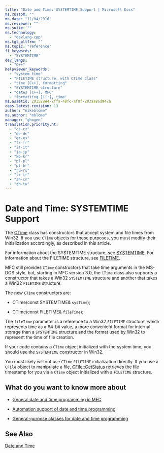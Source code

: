 ```yaml
---
title: "Date and Time: SYSTEMTIME Support | Microsoft Docs"
ms.custom: ""
ms.date: "11/04/2016"
ms.reviewer: ""
ms.suite: ""
ms.technology: 
  - "devlang-cpp"
ms.tgt_pltfrm: ""
ms.topic: "reference"
f1_keywords: 
  - "SYSTEMTIME"
dev_langs: 
  - "C++"
helpviewer_keywords: 
  - "system time"
  - "FILETIME structure, with CTime class"
  - "time [C++], formatting"
  - "SYSTEMTIME structure"
  - "dates [C++], MFC"
  - "formatting [C++], time"
ms.assetid: 201528e4-2ffa-48fc-af8f-203aa86d942a
caps.latest.revision: 13
author: "mikeblome"
ms.author: "mblome"
manager: "ghogen"
translation.priority.ht: 
  - "cs-cz"
  - "de-de"
  - "es-es"
  - "fr-fr"
  - "it-it"
  - "ja-jp"
  - "ko-kr"
  - "pl-pl"
  - "pt-br"
  - "ru-ru"
  - "tr-tr"
  - "zh-cn"
  - "zh-tw"
---
```

# Date and Time: SYSTEMTIME Support
The [CTime](../atl-mfc-shared/reference/ctime-class.md) class has constructors that accept system and file times from Win32. If you use `CTime` objects for these purposes, you must modify their initialization accordingly, as described in this article.  
  
 For information about the SYSTEMTIME structure, see [SYSTEMTIME](../mfc/reference/systemtime-structure1.md). For information about the FILETIME structure, see [FILETIME](../mfc/reference/filetime-structure.md).  
  
 MFC still provides `CTime` constructors that take time arguments in the MS-DOS style, but, starting in MFC version 3.0, the `CTime` class also supports a constructor that takes a Win32 `SYSTEMTIME` structure and another that takes a Win32 `FILETIME` structure.  
  
 The new `CTime` constructors are:  
  
-   CTime(const SYSTEMTIME& `sysTime`);  
  
-   CTime(const FILETIME& `fileTime`);  
  
 The `fileTime` parameter is a reference to a Win32 `FILETIME` structure, which represents time as a 64-bit value, a more convenient format for internal storage than a `SYSTEMTIME` structure and the format used by Win32 to represent the time of file creation.  
  
 If your code contains a `CTime` object initialized with the system time, you should use the `SYSTEMTIME` constructor in Win32.  
  
 You most likely will not use `CTime` `FILETIME` initialization directly. If you use a `CFile` object to manipulate a file, [CFile::GetStatus](../mfc/reference/cfile-class.md#cfile__getstatus) retrieves the file timestamp for you via a `CTime` object initialized with a `FILETIME` structure.  
  
## What do you want to know more about  
  
-   [General date and time programming in MFC](../atl-mfc-shared/date-and-time.md)  
  
-   [Automation support of date and time programming](../atl-mfc-shared/date-and-time-automation-support.md)  
  
-   [General-purpose classes for date and time programming](../atl-mfc-shared/date-and-time-general-purpose-classes.md)  
  
## See Also  
 [Date and Time](../atl-mfc-shared/date-and-time.md)


